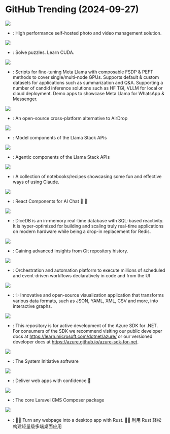 # GitHub Trending (2024-09-27)

![](https://img.shields.io/badge/TypeScript-New%20132-green?style=flat-square&logo=appveyor)
- [](https://github.comundefined): High performance self-hosted photo and video management solution.

![](https://img.shields.io/badge/Jupyter%20Notebook-New%20363-green?style=flat-square&logo=appveyor)
- [](https://github.comundefined): Solve puzzles. Learn CUDA.

![](https://img.shields.io/badge/Jupyter%20Notebook-New%2023-green?style=flat-square&logo=appveyor)
- [](https://github.comundefined): Scripts for fine-tuning Meta Llama with composable FSDP & PEFT methods to cover single/multi-node GPUs. Supports default & custom datasets for applications such as summarization and Q&A. Supporting a number of candid inference solutions such as HF TGI, VLLM for local or cloud deployment. Demo apps to showcase Meta Llama for WhatsApp & Messenger.

![](https://img.shields.io/badge/Dart-New%201-green?style=flat-square&logo=appveyor)
- [](https://github.comundefined): An open-source cross-platform alternative to AirDrop

![](https://img.shields.io/badge/Python-New%20501-green?style=flat-square&logo=appveyor)
- [](https://github.comundefined): Model components of the Llama Stack APIs

![](https://img.shields.io/badge/Python-New%20134-green?style=flat-square&logo=appveyor)
- [](https://github.comundefined): Agentic components of the Llama Stack APIs

![](https://img.shields.io/badge/Jupyter%20Notebook-New%20203-green?style=flat-square&logo=appveyor)
- [](https://github.comundefined): A collection of notebooks/recipes showcasing some fun and effective ways of using Claude.

![](https://img.shields.io/badge/TypeScript-New%2057-green?style=flat-square&logo=appveyor)
- [](https://github.comundefined): React Components for AI Chat 💬 🚀

![](https://img.shields.io/badge/Go-New%20130-green?style=flat-square&logo=appveyor)
- [](https://github.comundefined): DiceDB is an in-memory real-time database with SQL-based reactivity. It is hyper-optimized for building and scaling truly real-time applications on modern hardware while being a drop-in replacement for Redis.

![](https://img.shields.io/badge/Go-New%2041-green?style=flat-square&logo=appveyor)
- [](https://github.comundefined): Gaining advanced insights from Git repository history.

![](https://img.shields.io/badge/Java-New%20263-green?style=flat-square&logo=appveyor)
- [](https://github.comundefined): Orchestration and automation platform to execute millions of scheduled and event-driven workflows declaratively in code and from the UI

![](https://img.shields.io/badge/TypeScript-New%2042-green?style=flat-square&logo=appveyor)
- [](https://github.comundefined): ✨ Innovative and open-source visualization application that transforms various data formats, such as JSON, YAML, XML, CSV and more, into interactive graphs.

![](https://img.shields.io/badge/C%23-New%202-green?style=flat-square&logo=appveyor)
- [](https://github.comundefined): This repository is for active development of the Azure SDK for .NET. For consumers of the SDK we recommend visiting our public developer docs at https://learn.microsoft.com/dotnet/azure/ or our versioned developer docs at https://azure.github.io/azure-sdk-for-net.

![](https://img.shields.io/badge/Rust-New%2054-green?style=flat-square&logo=appveyor)
- [](https://github.comundefined): The System Initiative software

![](https://img.shields.io/badge/TypeScript-New%2026-green?style=flat-square&logo=appveyor)
- [](https://github.comundefined): Deliver web apps with confidence 🚀

![](https://img.shields.io/badge/PHP-New%208-green?style=flat-square&logo=appveyor)
- [](https://github.comundefined): The core Laravel CMS Composer package

![](https://img.shields.io/badge/Rust-New%20552-green?style=flat-square&logo=appveyor)
- [](https://github.comundefined): 🤱🏻 Turn any webpage into a desktop app with Rust. 🤱🏻 利用 Rust 轻松构建轻量级多端桌面应用


